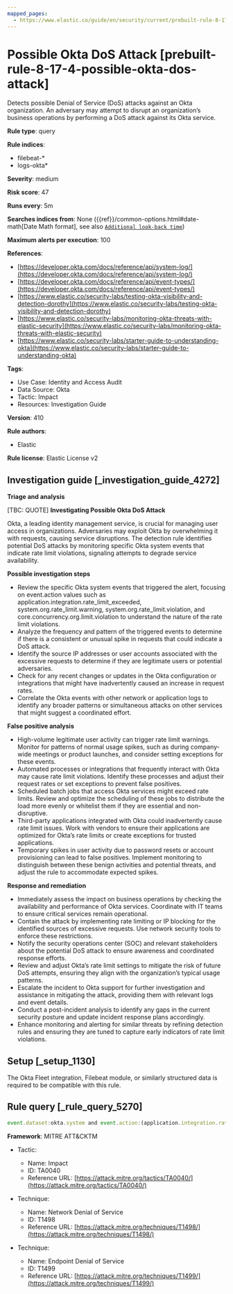 ```yaml
---
mapped_pages:
  - https://www.elastic.co/guide/en/security/current/prebuilt-rule-8-17-4-possible-okta-dos-attack.html
---
```


# Possible Okta DoS Attack [prebuilt-rule-8-17-4-possible-okta-dos-attack]

Detects possible Denial of Service (DoS) attacks against an Okta organization. An adversary may attempt to disrupt an organization’s business operations by performing a DoS attack against its Okta service.

**Rule type**: query

**Rule indices**:

* filebeat-*
* logs-okta*

**Severity**: medium

**Risk score**: 47

**Runs every**: 5m

**Searches indices from**: None ({{ref}}/common-options.html#date-math[Date Math format], see also [`Additional look-back time`](docs-content://solutions/security/detect-and-alert/create-detection-rule.md#rule-schedule))

**Maximum alerts per execution**: 100

**References**:

* [https://developer.okta.com/docs/reference/api/system-log/](https://developer.okta.com/docs/reference/api/system-log/)
* [https://developer.okta.com/docs/reference/api/event-types/](https://developer.okta.com/docs/reference/api/event-types/)
* [https://www.elastic.co/security-labs/testing-okta-visibility-and-detection-dorothy](https://www.elastic.co/security-labs/testing-okta-visibility-and-detection-dorothy)
* [https://www.elastic.co/security-labs/monitoring-okta-threats-with-elastic-security](https://www.elastic.co/security-labs/monitoring-okta-threats-with-elastic-security)
* [https://www.elastic.co/security-labs/starter-guide-to-understanding-okta](https://www.elastic.co/security-labs/starter-guide-to-understanding-okta)

**Tags**:

* Use Case: Identity and Access Audit
* Data Source: Okta
* Tactic: Impact
* Resources: Investigation Guide

**Version**: 410

**Rule authors**:

* Elastic

**Rule license**: Elastic License v2

## Investigation guide [_investigation_guide_4272]

**Triage and analysis**

[TBC: QUOTE]
**Investigating Possible Okta DoS Attack**

Okta, a leading identity management service, is crucial for managing user access in organizations. Adversaries may exploit Okta by overwhelming it with requests, causing service disruptions. The detection rule identifies potential DoS attacks by monitoring specific Okta system events that indicate rate limit violations, signaling attempts to degrade service availability.

**Possible investigation steps**

* Review the specific Okta system events that triggered the alert, focusing on event.action values such as application.integration.rate_limit_exceeded, system.org.rate_limit.warning, system.org.rate_limit.violation, and core.concurrency.org.limit.violation to understand the nature of the rate limit violations.
* Analyze the frequency and pattern of the triggered events to determine if there is a consistent or unusual spike in requests that could indicate a DoS attack.
* Identify the source IP addresses or user accounts associated with the excessive requests to determine if they are legitimate users or potential adversaries.
* Check for any recent changes or updates in the Okta configuration or integrations that might have inadvertently caused an increase in request rates.
* Correlate the Okta events with other network or application logs to identify any broader patterns or simultaneous attacks on other services that might suggest a coordinated effort.

**False positive analysis**

* High-volume legitimate user activity can trigger rate limit warnings. Monitor for patterns of normal usage spikes, such as during company-wide meetings or product launches, and consider setting exceptions for these events.
* Automated processes or integrations that frequently interact with Okta may cause rate limit violations. Identify these processes and adjust their request rates or set exceptions to prevent false positives.
* Scheduled batch jobs that access Okta services might exceed rate limits. Review and optimize the scheduling of these jobs to distribute the load more evenly or whitelist them if they are essential and non-disruptive.
* Third-party applications integrated with Okta could inadvertently cause rate limit issues. Work with vendors to ensure their applications are optimized for Okta’s rate limits or create exceptions for trusted applications.
* Temporary spikes in user activity due to password resets or account provisioning can lead to false positives. Implement monitoring to distinguish between these benign activities and potential threats, and adjust the rule to accommodate expected spikes.

**Response and remediation**

* Immediately assess the impact on business operations by checking the availability and performance of Okta services. Coordinate with IT teams to ensure critical services remain operational.
* Contain the attack by implementing rate limiting or IP blocking for the identified sources of excessive requests. Use network security tools to enforce these restrictions.
* Notify the security operations center (SOC) and relevant stakeholders about the potential DoS attack to ensure awareness and coordinated response efforts.
* Review and adjust Okta’s rate limit settings to mitigate the risk of future DoS attempts, ensuring they align with the organization’s typical usage patterns.
* Escalate the incident to Okta support for further investigation and assistance in mitigating the attack, providing them with relevant logs and event details.
* Conduct a post-incident analysis to identify any gaps in the current security posture and update incident response plans accordingly.
* Enhance monitoring and alerting for similar threats by refining detection rules and ensuring they are tuned to capture early indicators of rate limit violations.


## Setup [_setup_1130]

The Okta Fleet integration, Filebeat module, or similarly structured data is required to be compatible with this rule.


## Rule query [_rule_query_5270]

```js
event.dataset:okta.system and event.action:(application.integration.rate_limit_exceeded or system.org.rate_limit.warning or system.org.rate_limit.violation or core.concurrency.org.limit.violation)
```

**Framework**: MITRE ATT&CKTM

* Tactic:

    * Name: Impact
    * ID: TA0040
    * Reference URL: [https://attack.mitre.org/tactics/TA0040/](https://attack.mitre.org/tactics/TA0040/)

* Technique:

    * Name: Network Denial of Service
    * ID: T1498
    * Reference URL: [https://attack.mitre.org/techniques/T1498/](https://attack.mitre.org/techniques/T1498/)

* Technique:

    * Name: Endpoint Denial of Service
    * ID: T1499
    * Reference URL: [https://attack.mitre.org/techniques/T1499/](https://attack.mitre.org/techniques/T1499/)



